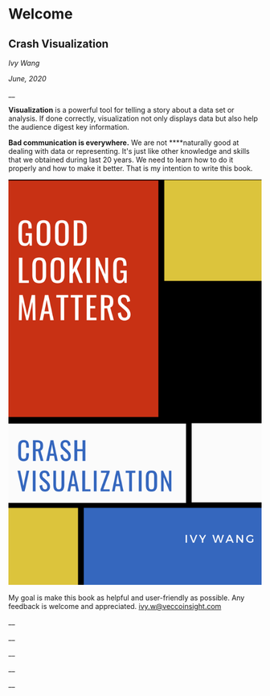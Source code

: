 # Welcome

## Crash Visualization

_Ivy  Wang_

_June, 2020_

\_\_

**Visualization** is a powerful tool for telling a story about a data set or analysis. If done correctly, visualization not only displays data but also help the audience digest key information.

**Bad communication is everywhere.** We are not ****naturally good at dealing with data or representing. It's just like other knowledge and skills that we obtained during last 20 years. We need to learn how to do  it properly and how to make it better. That  is my intention to  write this book.

![Book Cover](.gitbook/assets/crash-visualization.png)

My goal is make this book as helpful and user-friendly as possible. Any feedback is  welcome and appreciated. [ivy.w@veccoinsight.com](mailto:ivy.w@veccoinsight.com)

\_\_

\_\_

\_\_

\_\_

\_\_

